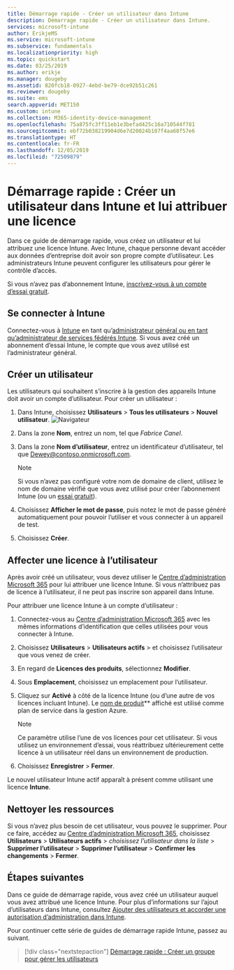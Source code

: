 ```yaml
---
title: Démarrage rapide - Créer un utilisateur dans Intune
description: Démarrage rapide - Créer un utilisateur dans Intune.
services: microsoft-intune
author: ErikjeMS
ms.service: microsoft-intune
ms.subservice: fundamentals
ms.localizationpriority: high
ms.topic: quickstart
ms.date: 03/25/2019
ms.author: erikje
ms.manager: dougeby
ms.assetid: 820fcb18-0927-4ebd-be79-dce92b51c261
ms.reviewer: dougeby
ms.suite: ems
search.appverid: MET150
ms.custom: intune
ms.collection: M365-identity-device-management
ms.openlocfilehash: 75a875fc3ff11eb1e3befad425c16a710544f781
ms.sourcegitcommit: ebf72b038219904d6e7d20024b107f4aa68f57e6
ms.translationtype: HT
ms.contentlocale: fr-FR
ms.lasthandoff: 12/05/2019
ms.locfileid: "72509879"
---
```

# <a name="quickstart-create-a-user-in-intune-and-assign-them-a-license"></a>Démarrage rapide : Créer un utilisateur dans Intune et lui attribuer une licence

Dans ce guide de démarrage rapide, vous créez un utilisateur et lui attribuez une licence Intune. Avec Intune, chaque personne devant accéder aux données d’entreprise doit avoir son propre compte d’utilisateur. Les administrateurs Intune peuvent configurer les utilisateurs pour gérer le contrôle d’accès.

Si vous n’avez pas d’abonnement Intune, [inscrivez-vous à un compte d’essai gratuit](free-trial-sign-up.md).

## <a name="sign-in-to-intune"></a>Se connecter à Intune

Connectez-vous à [Intune](https://aka.ms/intuneportal) en tant qu’[administrateur général ou en tant qu’administrateur de services fédérés Intune](users-add.md#types-of-administrators). Si vous avez créé un abonnement d’essai Intune, le compte que vous avez utilisé est l’administrateur général.

## <a name="create-a-user"></a>Créer un utilisateur

Les utilisateurs qui souhaitent s’inscrire à la gestion des appareils Intune doit avoir un compte d’utilisateur. Pour créer un utilisateur :

1. Dans Intune, choisissez **Utilisateurs** > **Tous les utilisateurs** > **Nouvel utilisateur**.
![Navigateur](./media/quickstart-create-user/create-user.png)
2. Dans la zone **Nom**, entrez un nom, tel que *Fabrice Canel*.
3. Dans la zone **Nom d’utilisateur**, entrez un identificateur d’utilisateur, tel que Dewey@contoso.onmicrosoft.com.

    > [!NOTE]
    > Si vous n’avez pas configuré votre nom de domaine de client, utilisez le nom de domaine vérifié que vous avez utilisé pour créer l’abonnement Intune (ou un [essai gratuit](free-trial-sign-up.md#sign-up-for-a-microsoft-intune-free-trial)). 

4. Choisissez **Afficher le mot de passe**, puis notez le mot de passe généré automatiquement pour pouvoir l’utiliser et vous connecter à un appareil de test.
5. Choisissez **Créer**.

## <a name="assign-a-license-to-the-user"></a>Affecter une licence à l’utilisateur

Après avoir créé un utilisateur, vous devez utiliser le [Centre d’administration Microsoft 365](http://go.microsoft.com/fwlink/p/?LinkId=698854) pour lui attribuer une licence Intune. Si vous n’attribuez pas de licence à l’utilisateur, il ne peut pas inscrire son appareil dans Intune. 

Pour attribuer une licence Intune à un compte d’utilisateur :

1. Connectez-vous au [Centre d’administration Microsoft 365](http://go.microsoft.com/fwlink/p/?LinkId=698854) avec les mêmes informations d’identification que celles utilisées pour vous connecter à Intune.
2. Choisissez **Utilisateurs** > **Utilisateurs actifs** > et choisissez l’utilisateur que vous venez de créer.
3. En regard de **Licences des produits**, sélectionnez **Modifier**.
4. Sous **Emplacement**, choisissez un emplacement pour l’utilisateur.
5. Cliquez sur **Activé** à côté de la licence Intune (ou d’une autre de vos licences incluant Intune). Le [nom de produit](https://docs.microsoft.com/azure/active-directory/users-groups-roles/licensing-service-plan-reference)** affiché est utilisé comme plan de service dans la gestion Azure. 

   > [!NOTE]
   > Ce paramètre utilise l’une de vos licences pour cet utilisateur. Si vous utilisez un environnement d’essai, vous réattribuez ultérieurement cette licence à un utilisateur réel dans un environnement de production.
6. Choisissez **Enregistrer** > **Fermer**.

Le nouvel utilisateur Intune actif apparaît à présent comme utilisant une licence **Intune**.

## <a name="clean-up-resources"></a>Nettoyer les ressources

Si vous n’avez plus besoin de cet utilisateur, vous pouvez le supprimer. Pour ce faire, accédez au [Centre d’administration Microsoft 365](http://go.microsoft.com/fwlink/p/?LinkId=698854), choisissez **Utilisateurs** > **Utilisateurs actifs** > *choisissez l’utilisateur dans la liste* > **Supprimer l’utilisateur** > **Supprimer l’utilisateur** > **Confirmer les changements** > **Fermer**.

## <a name="next-steps"></a>Étapes suivantes

Dans ce guide de démarrage rapide, vous avez créé un utilisateur auquel vous avez attribué une licence Intune. Pour plus d’informations sur l’ajout d’utilisateurs dans Intune, consultez [Ajouter des utilisateurs et accorder une autorisation d’administration dans Intune](users-add.md).

Pour continuer cette série de guides de démarrage rapide Intune, passez au suivant.

> [!div class="nextstepaction"]
> [Démarrage rapide : Créer un groupe pour gérer les utilisateurs](../quickstart-create-group.md)

